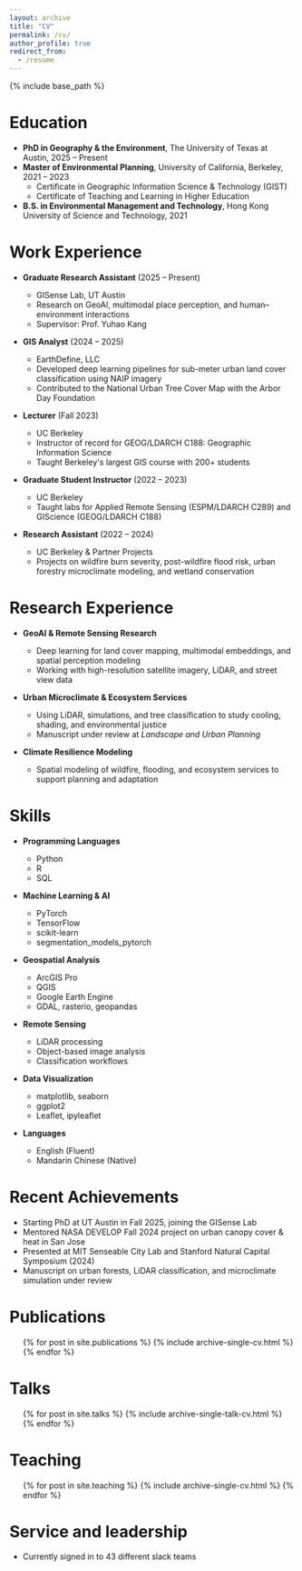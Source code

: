 ```yaml
---
layout: archive
title: "CV"
permalink: /cv/
author_profile: true
redirect_from:
  - /resume
---
```


{% include base_path %}

Education
======
* **PhD in Geography & the Environment**, The University of Texas at Austin, 2025 – Present
* **Master of Environmental Planning**, University of California, Berkeley, 2021 – 2023
  * Certificate in Geographic Information Science & Technology (GIST)
  * Certificate of Teaching and Learning in Higher Education
* **B.S. in Environmental Management and Technology**, Hong Kong University of Science and Technology, 2021

Work Experience
======
* **Graduate Research Assistant** (2025 – Present)
  * GISense Lab, UT Austin
  * Research on GeoAI, multimodal place perception, and human–environment interactions
  * Supervisor: Prof. Yuhao Kang

* **GIS Analyst** (2024 – 2025)
  * EarthDefine, LLC
  * Developed deep learning pipelines for sub-meter urban land cover classification using NAIP imagery
  * Contributed to the National Urban Tree Cover Map with the Arbor Day Foundation

* **Lecturer** (Fall 2023)
  * UC Berkeley
  * Instructor of record for GEOG/LDARCH C188: Geographic Information Science
  * Taught Berkeley's largest GIS course with 200+ students

* **Graduate Student Instructor** (2022 – 2023)
  * UC Berkeley
  * Taught labs for Applied Remote Sensing (ESPM/LDARCH C289) and GIScience (GEOG/LDARCH C188)

* **Research Assistant** (2022 – 2024)
  * UC Berkeley & Partner Projects
  * Projects on wildfire burn severity, post-wildfire flood risk, urban forestry microclimate modeling, and wetland conservation

Research Experience
======
* **GeoAI & Remote Sensing Research**
  * Deep learning for land cover mapping, multimodal embeddings, and spatial perception modeling
  * Working with high-resolution satellite imagery, LiDAR, and street view data

* **Urban Microclimate & Ecosystem Services**
  * Using LiDAR, simulations, and tree classification to study cooling, shading, and environmental justice
  * Manuscript under review at *Landscape and Urban Planning*

* **Climate Resilience Modeling**
  * Spatial modeling of wildfire, flooding, and ecosystem services to support planning and adaptation

Skills
======
* **Programming Languages**
  * Python
  * R
  * SQL

* **Machine Learning & AI**
  * PyTorch
  * TensorFlow
  * scikit-learn
  * segmentation_models_pytorch

* **Geospatial Analysis**
  * ArcGIS Pro
  * QGIS
  * Google Earth Engine
  * GDAL, rasterio, geopandas

* **Remote Sensing**
  * LiDAR processing
  * Object-based image analysis
  * Classification workflows

* **Data Visualization**
  * matplotlib, seaborn
  * ggplot2
  * Leaflet, ipyleaflet

* **Languages**
  * English (Fluent)
  * Mandarin Chinese (Native)

Recent Achievements
======
* Starting PhD at UT Austin in Fall 2025, joining the GISense Lab
* Mentored NASA DEVELOP Fall 2024 project on urban canopy cover & heat in San Jose
* Presented at MIT Senseable City Lab and Stanford Natural Capital Symposium (2024)
* Manuscript on urban forests, LiDAR classification, and microclimate simulation under review

Publications
======
  <ul>{% for post in site.publications %}
    {% include archive-single-cv.html %}
  {% endfor %}</ul>
  
Talks
======
  <ul>{% for post in site.talks %}
    {% include archive-single-talk-cv.html %}
  {% endfor %}</ul>
  
Teaching
======
  <ul>{% for post in site.teaching %}
    {% include archive-single-cv.html %}
  {% endfor %}</ul>
  
Service and leadership
======
* Currently signed in to 43 different slack teams
